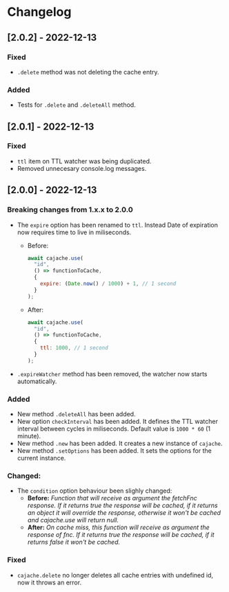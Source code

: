 # Changelog



## [2.0.2] - 2022-12-13

### Fixed
- `.delete` method was not deleting the cache entry.

### Added
- Tests for `.delete` and `.deleteAll` method.



## [2.0.1] - 2022-12-13

### Fixed
- `ttl` item on TTL watcher was being duplicated.
- Removed unnecesary console.log messages.



## [2.0.0] - 2022-12-13

### Breaking changes from  1.x.x to 2.0.0

- The `expire` option has been renamed to `ttl`. Instead Date of expiration now requires time to live in miliseconds.
  - Before:
    ```js
    await cajache.use(
      "id",
      () => functionToCache,
      {
        expire: (Date.now() / 1000) + 1, // 1 second
      }
    );
    ```
    
  - After:
    ```js
    await cajache.use(
      "id",
      () => functionToCache,
      {
        ttl: 1000, // 1 second
      }
    );
    ```
- `.expireWatcher` method has been removed, the watcher now starts automatically.



### Added
- New method `.deleteAll` has been added.
- New option `checkInterval` has been added. It defines the TTL watcher interval between cycles in miliseconds. Default value is `1000 * 60` (1 minute).
- New method `.new` has been added. It creates a new instance of `cajache`.
- New method `.setOptions` has been added. It sets the options for the current instance.



### Changed:

- The `condition` option behaviour been slighly changed:
  - **Before:** _Function that will receive as argument the fetchFnc response. If it returns true the response will be cached, if it returns an object it will override the response, otherwise it won't be cached and cajache.use will return null._
  - **After:** _On cache miss, this function will receive as argument the response of fnc. If it returns true the response will be cached, if it returns false it won't be cached._



### Fixed
- `cajache.delete` no longer deletes all cache entries with undefined id, now it throws an error.


